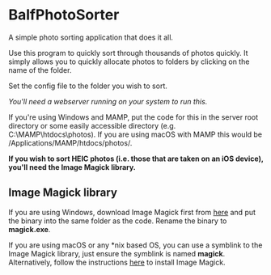 # BalfPhotoSorter
A simple photo sorting application that does it all.

Use this program to quickly sort through thousands of photos quickly. It simply allows you to quickly allocate photos to folders by clicking on the name of the folder. 

Set the config file to the folder you wish to sort. 

_You'll need a webserver running on your system to run this._

If you're using Windows and MAMP, put the code for this in the server root directory or some easily accessible directory (e.g. C:\MAMP\htdocs\photos\). If you are using macOS with MAMP this would be /Applications/MAMP/htdocs/photos/.

**If you wish to sort HEIC photos (i.e. those that are taken on an iOS device), you'll need the Image Magick library.**

## Image Magick library ##

If you are using Windows, download Image Magick first from [here](https://imagemagick.org/script/download.php#windows) and put the binary into the same folder as the code. Rename the binary to **magick.exe**. 

If you are using macOS or any *nix based OS, you can use a symblink to the Image Magick library, just ensure the symblink is named **magick**. Alternatively, follow the instructions [here](https://imagemagick.org/script/download.php#macosx) to install Image Magick.
